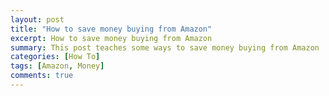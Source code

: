 ```yaml
---
layout: post
title: "How to save money buying from Amazon"
excerpt: How to save money buying from Amazon
summary: This post teaches some ways to save money buying from Amazon
categories: [How To]
tags: [Amazon, Money]
comments: true
---
```




<img src="{{ site.baseurl }}/images/amazonpricechange.jpg" alt="">

